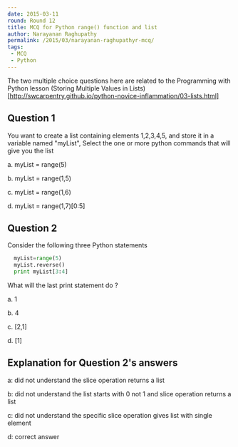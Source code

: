 ```yaml
---
date: 2015-03-11
round: Round 12
title: MCQ for Python range() function and list 
author: Narayanan Raghupathy
permalink: /2015/03/narayanan-raghupathyr-mcq/
tags:
 - MCQ
 - Python
---
```


The two multiple choice questions here are related to the Programming with Python lesson (Storing Multiple Values in Lists) [http://swcarpentry.github.io/python-novice-inflammation/03-lists.html]

## Question 1

You want to create a list containing elements 1,2,3,4,5, and store it in a variable named "myList", Select the one or more python commands that will give you the list

a. myList = range(5)

b. myList = range(1,5)

c. myList = range(1,6)

d. myList = range(1,7)[0:5]

## Question 2
Consider the following three Python statements
```python
  myList=range(5)
  myList.reverse()
  print myList[3:4]
```

What will the last print statement do ?

a. 1

b. 4

c. [2,1]

d. [1]

## Explanation for Question 2's answers 

a: did not understand the slice operation returns a list

b: did not understand the list starts with 0 not 1 and slice operation returns a list

c: did not understand the specific slice operation gives list with single element

d: correct answer
